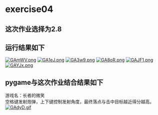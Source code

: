 # exercise04
## 这次作业选择为2.8  
## 运行结果如下
[![GAmWV.png](https://s1.ax1x.com/2017/10/14/GAmWV.png)](https://imgchr.com/i/GFyBd)
[![GA1eJ.png](https://s1.ax1x.com/2017/10/14/GA1eJ.png)](https://imgchr.com/i/GFf9f)
[![GA3w9.png](https://s1.ax1x.com/2017/10/14/GA3w9.png)](https://imgchr.com/i/GFh38)
[![GA8oR.png](https://s1.ax1x.com/2017/10/14/GA8oR.png)](https://imgchr.com/i/GF4gS)
[![GAJF1.png](https://s1.ax1x.com/2017/10/14/GAJF1.png)](https://imgchr.com/i/GF5jg)
[![GAYJx.png](https://s1.ax1x.com/2017/10/14/GAYJx.png)](https://imgchr.com/i/GFouQ)
## pygame与这次作业结合结果如下  
游戏名：长者的微笑  
空格键发射炮弹，上下键控制发射角度，最终落点与击中目标越近得分越高。
[![GAdyD.gif](https://s1.ax1x.com/2017/10/14/GAdyD.gif)](https://imgchr.com/i/GFqNq)
